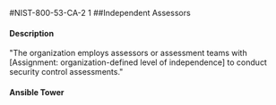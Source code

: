 #NIST-800-53-CA-2 1
##Independent Assessors
#### Description
"The organization employs assessors or assessment teams with [Assignment: organization-defined level of independence] to conduct security control assessments."
#### Ansible Tower

